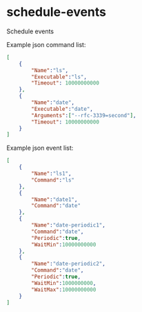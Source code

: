 # schedule-events

Schedule events

Example json command list:

```json
[
	{
		"Name":"ls",
		"Executable":"ls",
		"Timeout": 10000000000
	},
	{
		"Name":"date",
		"Executable":"date",
		"Arguments":["--rfc-3339=second"],
		"Timeout": 10000000000
	}
]
```

Example json event list:

```json
[
	{
		"Name":"ls1",
		"Command":"ls"
	},
	{
		"Name":"date1",
		"Command":"date"
	},
	{
		"Name":"date-periodic1",
		"Command":"date",
		"Periodic":true,
		"WaitMin":10000000000
	},
	{
		"Name":"date-periodic2",
		"Command":"date",
		"Periodic":true,
		"WaitMin":1000000000,
		"WaitMax":10000000000
	}
]
```
